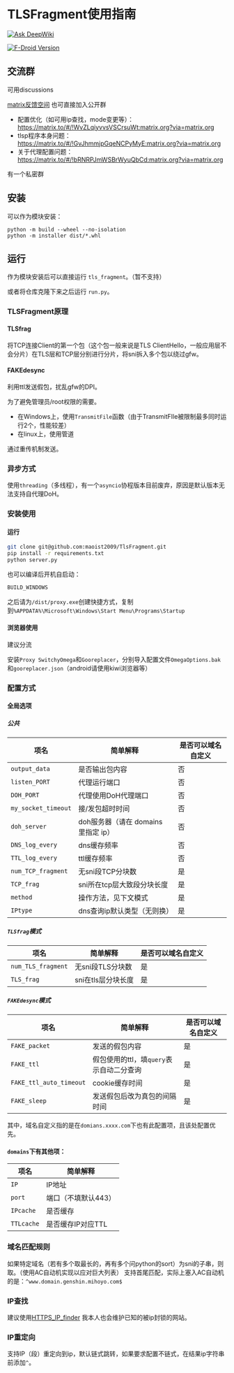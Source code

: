 # TLSFragment使用指南

[![Ask DeepWiki](https://deepwiki.com/badge.svg)](https://deepwiki.com/maoist2009/TlsFragment)

[![F-Droid Version](https://img.shields.io/f-droid/v/org.maoist2009.tlsfragment)](https://f-droid.org/packages/org.maoist2009.tlsfragment/)

## 交流群

可用discussions

[matrix反馈空间](https://matrix.to/#/#tlsp_public:matrix.org)
也可直接加入公开群

+ 配置优化（如可用ip查找，mode变更等）： <https://matrix.to/#/!WvZLqiyvvsVSCrsuWt:matrix.org?via=matrix.org>
+ tlsp程序本身问题：<https://matrix.to/#/!GvJhmmjpGqeNCPyMyE:matrix.org?via=matrix.org>
+ 关于代理配置问题： <https://matrix.to/#/!bRNRPJmWSBrWyuQbCd:matrix.org?via=matrix.org>

有一个私密群

## 安装

可以作为模块安装：

```shell
python -m build --wheel --no-isolation
python -m installer dist/*.whl
```

## 运行

作为模块安装后可以直接运行 `tls_fragment`。（暂不支持）

或者将仓库克隆下来之后运行 `run.py`。

### TLSFragment原理

#### TLSfrag

将TCP连接Client的第一个包（这个包一般来说是TLS ClientHello，一般应用层不会分片）在TLS层和TCP层分别进行分片，将sni拆入多个包以绕过gfw。

#### FAKEdesync

利用ttl发送假包，扰乱gfw的DPI。

为了避免管理员/root权限的需要。

+ 在Windows上，使用`TransmitFile`函数（由于TransmitFIle被限制最多同时运行2个，性能较差）
+ 在linux上，使用管道

通过重传机制发送。

### 异步方式

使用`threading`（多线程），有一个`asyncio`协程版本目前废弃，原因是默认版本无法支持自代理DoH。

### 安装使用

#### 运行

```bash
git clone git@github.com:maoist2009/TlsFragment.git
pip install -r requirements.txt
python server.py
```

也可以编译后开机自启动：

```bash
BUILD_WINDOWS
```

之后请为`/dist/proxy.exe`创建快捷方式，复制到`%APPDATA%\Microsoft\Windows\Start Menu\Programs\Startup`

#### 浏览器使用

建议分流

安装`Proxy SwitchyOmega`和`Gooreplacer`，分别导入配置文件`OmegaOptions.bak`和`gooreplacer.json`（android请使用kiwi浏览器等）

### 配置方式

#### 全局选项

##### 公共


| 项名                | 简单解释                            | 是否可以域名自定义 |
| ------------------- | ----------------------------------- | ------------------ |
| `output_data`       | 是否输出包内容                      | 否                 |
| `listen_PORT`       | 代理运行端口                        | 否                 |
| `DOH_PORT`          | 代理使用DoH代理端口                 | 否                 |
| `my_socket_timeout` | 接/发包超时时间                     | 否                 |
| `doh_server`        | doh服务器（请在 domains 里指定 ip） | 否                 |
| `DNS_log_every`     | dns缓存频率                         | 否                 |
| `TTL_log_every`     | ttl缓存频率                         | 否                 |
| `num_TCP_fragment`  | 无sni段TCP分块数                    | 是                 |
| `TCP_frag`          | sni所在tcp层大致段分块长度          | 是                 |
| `method`            | 操作方法，见下文模式                | 是                 |
| `IPtype`            | dns查询ip默认类型（无则换）         | 是                 |

##### `TLSfrag`模式


| 项名               | 简单解释           | 是否可以域名自定义 |
| ------------------ | ------------------ | ------------------ |
| `num_TLS_fragment` | 无sni段TLS分块数   | 是                 |
| `TLS_frag`         | sni在tls层分块长度 | 是                 |

##### `FAKEdesync`模式


| 项名                    | 简单解释                                 | 是否可以域名自定义 |
| ----------------------- | ---------------------------------------- | ------------------ |
| `FAKE_packet`           | 发送的假包内容                           | 是                 |
| `FAKE_ttl`              | 假包使用的ttl，填`query`表示自动二分查询 | 是                 |
| `FAKE_ttl_auto_timeout` | cookie缓存时间                           | 是                 |
| `FAKE_sleep`            | 发送假包后改为真包的间隔时间             | 是                 |

其中，域名自定义指的是在`domians.xxxx.com`下也有此配置项，且该处配置优先。

#### `domains`下有其他项：


| 项名       | 简单解释            |
| ---------- | ------------------- |
| `IP`       | IP地址              |
| `port`     | 端口（不填默认443） |
| `IPcache`  | 是否缓存            |
| `TTLcache` | 是否缓存IP对应TTL   |

### 域名匹配规则

如果特定域名（若有多个取最长的，再有多个问python的sort）为sni的子串，则取。（使用AC自动机实现以应对巨大列表）
支持首尾匹配，实际上塞入AC自动机的是：`^www.domain.genshin.mihoyo.com$`

### IP查找

建议使用[HTTPS_IP_finder](https://github.com/maoist2009/HTTPS_IP_finder)
我本人也会维护已知的被ip封锁的网站。

### IP重定向

支持IP（段）重定向到ip，默认链式跳转，如果要求配置不链式，在结果ip字符串前添加`^`。
